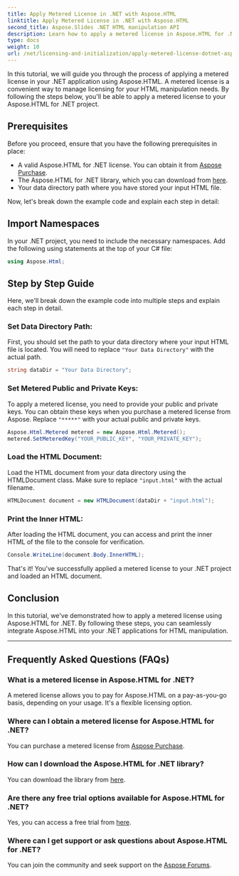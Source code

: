 ```yaml
---
title: Apply Metered License in .NET with Aspose.HTML
linktitle: Apply Metered License in .NET with Aspose.HTML
second_title: Aspose.Slides .NET HTML manipulation API
description: Learn how to apply a metered license in Aspose.HTML for .NET. Manage your HTML manipulation needs efficiently. Get started now!
type: docs
weight: 10
url: /net/licensing-and-initialization/apply-metered-license-dotnet-aspose-html/
---
```

In this tutorial, we will guide you through the process of applying a metered license in your .NET application using Aspose.HTML. A metered license is a convenient way to manage licensing for your HTML manipulation needs. By following the steps below, you'll be able to apply a metered license to your Aspose.HTML for .NET project.

## Prerequisites

Before you proceed, ensure that you have the following prerequisites in place:

- A valid Aspose.HTML for .NET license. You can obtain it from [Aspose Purchase](https://purchase.aspose.com/buy).
- The Aspose.HTML for .NET library, which you can download from [here](https://releases.aspose.com/html/net/).
- Your data directory path where you have stored your input HTML file.

Now, let's break down the example code and explain each step in detail:

## Import Namespaces

In your .NET project, you need to include the necessary namespaces. Add the following using statements at the top of your C# file:

```csharp
using Aspose.Html;
```

## Step by Step Guide

Here, we'll break down the example code into multiple steps and explain each step in detail.

### Set Data Directory Path:

   First, you should set the path to your data directory where your input HTML file is located. You will need to replace `"Your Data Directory"` with the actual path.

   ```csharp
   string dataDir = "Your Data Directory";
   ```

### Set Metered Public and Private Keys:

   To apply a metered license, you need to provide your public and private keys. You can obtain these keys when you purchase a metered license from Aspose. Replace `"*****"` with your actual public and private keys.

   ```csharp
   Aspose.Html.Metered metered = new Aspose.Html.Metered();
   metered.SetMeteredKey("YOUR_PUBLIC_KEY", "YOUR_PRIVATE_KEY");
   ```

### Load the HTML Document:

   Load the HTML document from your data directory using the HTMLDocument class. Make sure to replace `"input.html"` with the actual filename.

   ```csharp
   HTMLDocument document = new HTMLDocument(dataDir + "input.html");
   ```

### Print the Inner HTML:

   After loading the HTML document, you can access and print the inner HTML of the file to the console for verification.

   ```csharp
   Console.WriteLine(document.Body.InnerHTML);
   ```

That's it! You've successfully applied a metered license to your .NET project and loaded an HTML document.

## Conclusion

In this tutorial, we've demonstrated how to apply a metered license using Aspose.HTML for .NET. By following these steps, you can seamlessly integrate Aspose.HTML into your .NET applications for HTML manipulation.

---

## Frequently Asked Questions (FAQs)

### What is a metered license in Aspose.HTML for .NET?
A metered license allows you to pay for Aspose.HTML on a pay-as-you-go basis, depending on your usage. It's a flexible licensing option.

### Where can I obtain a metered license for Aspose.HTML for .NET?
You can purchase a metered license from [Aspose Purchase](https://purchase.aspose.com/buy).

### How can I download the Aspose.HTML for .NET library?
You can download the library from [here](https://releases.aspose.com/html/net/).

### Are there any free trial options available for Aspose.HTML for .NET?
Yes, you can access a free trial from [here](https://releases.aspose.com/).

### Where can I get support or ask questions about Aspose.HTML for .NET?
You can join the community and seek support on the [Aspose Forums](https://forum.aspose.com/).

